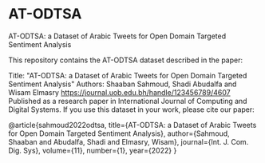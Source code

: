 # AT-ODTSA
AT-ODTSA: a Dataset of Arabic Tweets  for Open Domain Targeted Sentiment Analysis

This repository contains the AT-ODTSA dataset described in the paper:

Title: "AT-ODTSA: a Dataset of Arabic Tweets for Open Domain Targeted Sentiment Analysis"
Authors: Shaaban Sahmoud, Shadi Abudalfa and Wisam Elmasry
https://journal.uob.edu.bh/handle/123456789/4607
Published as a research paper in International Journal of Computing and Digital Systems.
If you use this dataset in your work, please cite our paper:

@article{sahmoud2022odtsa,
  title={AT-ODTSA: a Dataset of Arabic Tweets for Open Domain Targeted Sentiment Analysis},
  author={Sahmoud, Shaaban and Abudalfa, Shadi and Elmasry, Wisam},
  journal={Int. J. Com. Dig. Sys},
  volume={11},
  number={1},
  year={2022}
}
